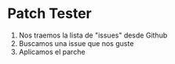 # Patch Tester

1. Nos traemos la lista de "issues" desde Github
2. Buscamos una issue que nos guste
3. Aplicamos el parche
